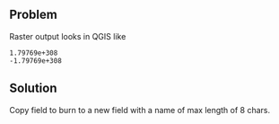 ## Problem

Raster output looks in QGIS like
```
1.79769e+308
-1.79769e+308
```

## Solution

Copy field to burn to a new field with a name of max length of 8 chars.
